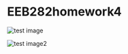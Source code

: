 # EEB282homework4


![test image](https://github.com/qingdahu/EEB282homework4/lengthCDF-lessthan100kb.png)

![test image2](EEB282homework4/lengthCDF-lessthan100kb.png)
